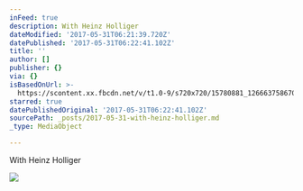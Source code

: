 ```yaml
---
inFeed: true
description: With Heinz Holliger
dateModified: '2017-05-31T06:21:39.720Z'
datePublished: '2017-05-31T06:22:41.102Z'
title: ''
author: []
publisher: {}
via: {}
isBasedOnUrl: >-
  https://scontent.xx.fbcdn.net/v/t1.0-9/s720x720/15780881_1266637586705757_7128557822399215203_n.jpg?oh=3188ea4cf29574c93f6a9e2b3ac1ade0&oe=59AA1103
starred: true
datePublishedOriginal: '2017-05-31T06:22:41.102Z'
sourcePath: _posts/2017-05-31-with-heinz-holliger.md
_type: MediaObject

---
```

With Heinz Holliger

<article style=""><img src="https://scontent.xx.fbcdn.net/v/t1.0-9/s720x720/15780881_1266637586705757_7128557822399215203_n.jpg?oh=3188ea4cf29574c93f6a9e2b3ac1ade0&amp;oe=59AA1103" /></article>
